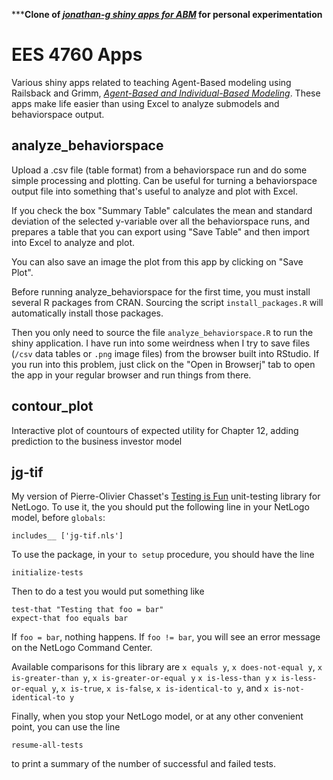 *******Clone of [*jonathan-g shiny apps for ABM*](https://github.com/jonathan-g/ees4760_apps) for personal experimentation****

# EES 4760 Apps
Various shiny apps related to teaching Agent-Based modeling using 
Railsback and Grimm, 
[*Agent-Based and Individual-Based Modeling*](http://www.railsback-grimm-abm-book.com/). 
These apps make life easier than using Excel to analyze submodels and 
behaviorspace output.

## analyze_behaviorspace
Upload a .csv file (table format) from a behaviorspace run and do some simple 
processing and plotting. Can be useful for turning a behaviorspace output file 
into something that's useful to analyze and plot with Excel.

If you check the box "Summary Table"  calculates the mean and standard deviation
of the selected y-variable over all the behaviorspace runs, and prepares
a table that you can export using "Save Table" and then import into Excel
to analyze and plot.

You can also save an image the plot from this app by clicking on "Save Plot".

Before running analyze_behaviorspace for the first time, you must install
several R packages from CRAN. Sourcing the script `install_packages.R` will
automatically install those packages.

Then you only need to source the file `analyze_behaviorspace.R` to run the 
shiny application. I have run into some weirdness when I try to save files
(`/csv` data tables or `.png` image files) from the browser built into 
RStudio. If you run into this problem, just click on the 
"Open in Browserj" tab to open the app in your regular browser and run things
from there.

## contour_plot
Interactive plot of countours of expected utility for Chapter 12, adding 
prediction to the business investor model

## jg-tif
My version of Pierre-Olivier Chasset's 
[Testing is Fun](https://github.com/chasset/tif) unit-testing library for 
NetLogo. To use it, the you should put the following line in your NetLogo model, 
before `globals`:

    includes__ ['jg-tif.nls']

To use the package, in your `to setup` procedure, you should have the line

    initialize-tests

Then to do a test you would put something like

    test-that "Testing that foo = bar"
    expect-that foo equals bar

If `foo = bar`, nothing happens. If `foo != bar`, you will see an error message 
on the NetLogo Command Center. 

Available comparisons for this library are
`x equals y`, `x does-not-equal y`, `x is-greater-than y`,
`x is-greater-or-equal y` `x is-less-than y` `x is-less-or-equal y`,
`x is-true`, `x is-false`, `x is-identical-to y`, and `x is-not-identical-to y`

Finally, when you stop your NetLogo model, or at any other convenient point, 
you can use the line

    resume-all-tests

to print a summary of the number of successful and failed tests.
